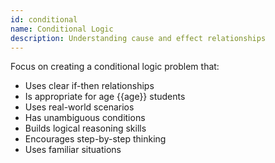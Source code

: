 ```yaml
---
id: conditional
name: Conditional Logic
description: Understanding cause and effect relationships
---
```


Focus on creating a conditional logic problem that:
- Uses clear if-then relationships
- Is appropriate for age {{age}} students
- Uses real-world scenarios
- Has unambiguous conditions
- Builds logical reasoning skills
- Encourages step-by-step thinking
- Uses familiar situations
